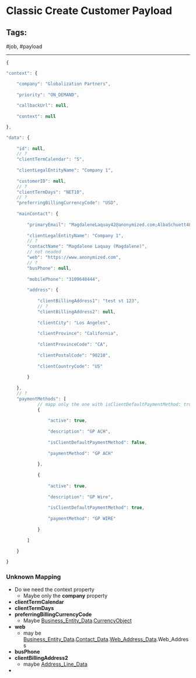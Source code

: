 # Classic Create Customer Payload

## Tags:
#job, #payload 

---

```js 
{

"context": {

	"company": "Globalization Partners",
	
	"priority": "ON_DEMAND",
	
	"callbackUrl": null,
	
	"context": null

},

"data": {
	
	"id": null,
	// ?
	"clientTermCalendar": "S",
	
	"clientLegalEntityName": "Company 1",
	
	"customerID": null,
	// ?
	"clientTermDays": "NET10",
	// ?
	"preferringBillingCurrencyCode": "USD",
	
	"mainContact": {
		
		"primaryEmail": "MagdaleneLaquay42@anonymized.com;AlbaSchuett48@anonymized.com;ArceliaGladle1793@anonymized.com",
		
		"clientLegalEntityName": "Company 1",
		// ?
		"contactName": "Magdalene Laquay (Magdalene)",
		// not neaded
		"web": "https://www.anonymized.com",
		// ?
		"busPhone": null,
		
		"mobilePhone": "3109648444",
		
		"address": {
			
			"clientBillingAddress1": "test st 123",
			// ?
			"clientBillingAddress2": null,
			
			"clientCity": "Los Angeles",
			
			"clientProvince": "California",
			
			"clientProvinceCode": "CA",
			
			"clientPostalCode": "90210",
			
			"clientCountryCode": "US"
		
		}
	
	},
	// ?
	"paymentMethods": [
			// mapp only the one with isClientDefaultPaymentMethod: true
			{
				
				"active": true,
				
				"description": "GP ACH",
				
				"isClientDefaultPaymentMethod": false,
				
				"paymentMethod": "GP ACH"
			
			},
		
			{
			
				"active": true,
				
				"description": "GP Wire",
				
				"isClientDefaultPaymentMethod": true,
				
				"paymentMethod": "GP WIRE"
			
			}
		
		]
	
	}

}
```

### Unknown Mapping
- Do we need the context property
	- Maybe only the **company** property
- **clientTermCalendar**
- **clientTermDays**
- **preferringBillingCurrencyCode**
	- Maybe  [Business_Entity_Data](https://community.workday.com/sites/default/files/file-hosting/productionapi/Revenue_Management/v38.0/Submit_Customer.html#Customer_Business_Entity_WWS_DataType).[CurrencyObject](https://community.workday.com/sites/default/files/file-hosting/productionapi/Revenue_Management/v38.0/Submit_Customer.html#CurrencyObjectType)
- **web**
	- may be [Business_Entity_Data](https://community.workday.com/sites/default/files/file-hosting/productionapi/Revenue_Management/v38.0/Submit_Customer.html#Customer_Business_Entity_WWS_DataType).[Contact_Data](https://community.workday.com/sites/default/files/file-hosting/productionapi/Revenue_Management/v38.0/Submit_Customer.html#Contact_Information_DataType).[Web_Address_Data](https://community.workday.com/sites/default/files/file-hosting/productionapi/Revenue_Management/v38.0/Submit_Customer.html#Web_Address_Information_DataType).Web_Address
- **busPhone**
- **clientBillingAddress2**
	- maybe [Address_Line_Data](https://community.workday.com/sites/default/files/file-hosting/productionapi/Revenue_Management/v38.0/Submit_Customer.html#Address_Information_DataType)
- 


